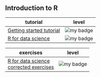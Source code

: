 
## Introduction to R



| tutorial   | level  |
|-----------|---------|
| [Getting started tutorial](https://cran.r-project.org/doc/contrib/Paradis-rdebuts_en.pdf) | ![my badge](https://badgen.net/badge/level/beginners/green) |
| [R for data science](https://r4ds.had.co.nz/) | ![my badge](https://badgen.net/badge/level/beginners/green) | 




| exercises                                                                                         | level  |
|---------------------------------------------------------------------------------------------------|---------|
| [R for data science <br/> corrected exercises](https://jrnold.github.io/r4ds-exercise-solutions/) | ![my badge](https://badgen.net/badge/level/beginners/green) | 


